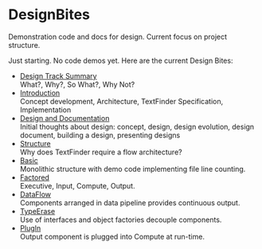 # DesignBites
Demonstration code and docs for design.  Current focus on project structure. 

Just starting. No code demos yet.
Here are the current Design Bites:

   - <a href=https://jimfawcett.github.io/indexDesign.html>Design Track Summary</a><br />
     What?, Why?, So What?, Why Not?
   - <a href="https://jimfawcett.github.io/Resources/DesignBites/DesignBites_Intro.html">Introduction</a><br />
     Concept development, Architecture, TextFinder Specification, Implementation
   - <a href="https://jimfawcett.github.io/Resources/DesignBites/Design.html">Design and Documentation</a><br />
     Initial thoughts about design: concept, design, design evolution, design document, building a design, presenting designs
   - <a href="https://jimfawcett.github.io/Resources/DesignBites/DesignBites_Structure.html">Structure</a><br />
     Why does TextFinder require a flow architecture?
   - <a href="https://jimfawcett.github.io/Resources/DesignBites/DesignBites_StructureBasic.html">Basic</a><br />
     Monolithic structure with demo code implementing file line counting.
   - <a href="https://jimfawcett.github.io/Resources/DesignBites/DesignBites_StructureFactored.html">Factored</a><br />
     Executive, Input, Compute, Output.
   - <a href="https://jimfawcett.github.io/Resources/DesignBites/DesignBites_StructureDataFlow.html">DataFlow</a><br />
     Components arranged in data pipeline provides continuous output.
   - <a href="https://jimfawcett.github.io/Resources/DesignBites/DesignBites_StructureTypeErase.html">TypeErase</a><br />
     Use of interfaces and object factories decouple components.
   - <a href="https://jimfawcett.github.io/Resources/DesignBites/DesignBites_StructurePlugIn.html">PlugIn</a><br />
     Output component is plugged into Compute at run-time.

